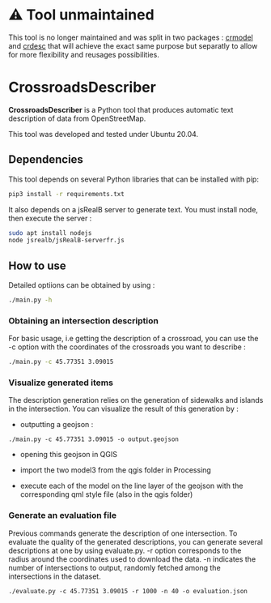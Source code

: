 # ⚠️ Tool unmaintained

This tool is no longer maintained and was split in two packages : [crmodel](https://github.com/jeremyk6/crmodel) and [crdesc](https://github.com/jeremyk6/crdesc) that will achieve the exact same purpose but separatly to allow for more flexibility and reusages possibilities.

# CrossroadsDescriber

**CrossroadsDescriber** is a Python tool that produces automatic text description of data from OpenStreetMap.

This tool was developed and tested under Ubuntu 20.04.

## Dependencies

This tool depends on several Python libraries that can be installed with pip:

```bash
pip3 install -r requirements.txt
````

It also depends on a jsRealB server to generate text. You must install node, then execute the server :

```bash
sudo apt install nodejs
node jsrealb/jsRealB-serverfr.js
```

## How to use

Detailed optiions can be obtained by using :

```bash
./main.py -h
```

### Obtaining an intersection description

For basic usage, i.e getting the description of a crossroad, you can use the -c option with the coordinates of the crossroads you want to describe :

```bash
./main.py -c 45.77351 3.09015
```

### Visualize generated items

The description generation relies on the generation of sidewalks and islands in the intersection. You can visualize the result of this generation by :

* outputting a geojson :
```
./main.py -c 45.77351 3.09015 -o output.geojson
```

* opening this geojson in QGIS

* import the two model3 from the qgis folder in Processing

* execute each of the model on the line layer of the geojson with the corresponding qml style file (also in the qgis folder)

### Generate an evaluation file

Previous commands generate the description of one intersection. To evaluate the quality of the generated descriptions, you can generate several descriptions at one by using evaluate.py. -r option corresponds to the radius around the coordinates used to download the data. -n indicates the number of intersections to output, randomly fetched among the intersections in the dataset.

```
./evaluate.py -c 45.77351 3.09015 -r 1000 -n 40 -o evaluation.json
```
